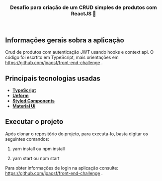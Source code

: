 
<h3 align="center">
  Desafio para criação de um CRUD simples de produtos com ReactJS 🚀
</h3>

<br>


## Informações gerais sobra a aplicação

Crud de produtos com autenticação JWT usando hooks e context api. O código foi escrtito em TypeScript, mais orientações em https://github.com/joaosf/front-end-challenge .
## Principais tecnologias usadas

- **[TypeScript](https://www.typescriptlang.org/)**
- **[Unform](https://unform.dev/guides/basic-form)**
- **[Styled Components](https://styled-components.com/)**
- **[Material Ui](https://material-ui.com/pt/)**

## Executar o projeto
Após clonar o repositório do projeto, para executa-lo, basta digitar os seguintes comandos:

1. yarn install ou npm install

2. yarn start ou npm start

Para obter informações de login na aplicação consulte:  https://github.com/joaosf/front-end-challenge .
